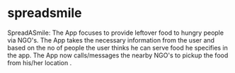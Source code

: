 # spreadsmile
SpreadASmile: The App focuses to provide leftover food to hungry people via NGO's.
The App takes the necessary information from the user and 
based on the no of people the user thinks he can serve food he specifies in the app. 
The App now calls/messages the nearby NGO's to pickup the food from his/her location .

